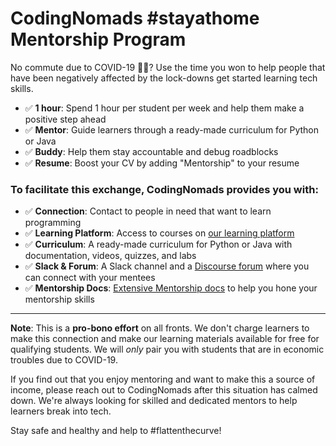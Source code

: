 # CodingNomads #stayathome Mentorship Program

No commute due to COVID-19 🚗❌? Use the time you won to help people that have been negatively affected by the lock-downs get started learning tech skills.

- ✅ **1 hour**: Spend 1 hour per student per week and help them make a positive step ahead
- ✅ **Mentor**: Guide learners through a ready-made curriculum for Python or Java
- ✅ **Buddy**: Help them stay accountable and debug roadblocks
- ✅ **Resume**: Boost your CV by adding "Mentorship" to your resume

### To facilitate this exchange, CodingNomads provides you with:

- ✅ **Connection**: Contact to people in need that want to learn programming
- ✅ **Learning Platform**: Access to courses on [our learning platform](https://platform.codingnomads.co/learn/)
- ✅ **Curriculum**: A ready-made curriculum for Python or Java with documentation, videos, quizzes, and labs
- ✅ **Slack & Forum**: A Slack channel and a [Discourse forum](http://forum.codingnomads.co/) where you can connect with your mentees
- ✅ **Mentorship Docs**: [Extensive Mentorship docs](https://codingnomads.github.io/mentor-docs/04_how_to_mentor/) to help you hone your mentorship skills 

---

**Note**: This is a **pro-bono effort** on all fronts. We don't charge learners to make this connection and make our learning materials available for free for qualifying students. We will _only_ pair you with students that are in economic troubles due to COVID-19.

If you find out that you enjoy mentoring and want to make this a source of income,
please reach out to CodingNomads after this situation has calmed down. We're always looking for skilled and dedicated mentors to help learners break into tech.

Stay safe and healthy and help to #flattenthecurve!
